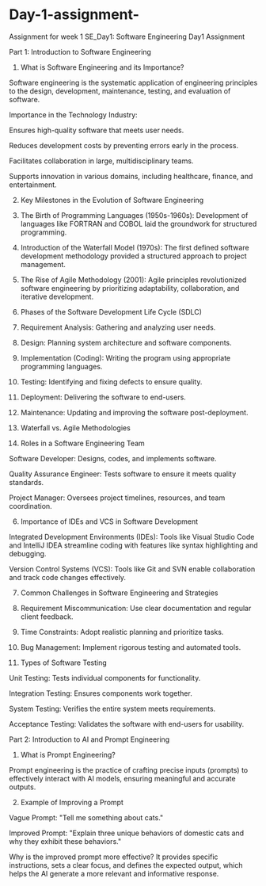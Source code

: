 # Day-1-assignment-
Assignment for week 1
SE_Day1: Software Engineering Day1 Assignment

Part 1: Introduction to Software Engineering

1. What is Software Engineering and its Importance?

Software engineering is the systematic application of engineering principles to the design, development, maintenance, testing, and evaluation of software.

Importance in the Technology Industry:

Ensures high-quality software that meets user needs.

Reduces development costs by preventing errors early in the process.

Facilitates collaboration in large, multidisciplinary teams.

Supports innovation in various domains, including healthcare, finance, and entertainment.

2. Key Milestones in the Evolution of Software Engineering

1. The Birth of Programming Languages (1950s-1960s):
Development of languages like FORTRAN and COBOL laid the groundwork for structured programming.


2. Introduction of the Waterfall Model (1970s):
The first defined software development methodology provided a structured approach to project management.


3. The Rise of Agile Methodology (2001):
Agile principles revolutionized software engineering by prioritizing adaptability, collaboration, and iterative development.

3. Phases of the Software Development Life Cycle (SDLC)

1. Requirement Analysis: Gathering and analyzing user needs.


2. Design: Planning system architecture and software components.

3. Implementation (Coding): Writing the program using appropriate programming languages.

4. Testing: Identifying and fixing defects to ensure quality.


5. Deployment: Delivering the software to end-users.


6. Maintenance: Updating and improving the software post-deployment.

4. Waterfall vs. Agile Methodologies

5. Roles in a Software Engineering Team

Software Developer: Designs, codes, and implements software.

Quality Assurance Engineer: Tests software to ensure it meets quality standards.

Project Manager: Oversees project timelines, resources, and team coordination.

6. Importance of IDEs and VCS in Software Development

Integrated Development Environments (IDEs): Tools like Visual Studio Code and IntelliJ IDEA streamline coding with features like syntax highlighting and debugging.

Version Control Systems (VCS): Tools like Git and SVN enable collaboration and track code changes effectively.

7. Common Challenges in Software Engineering and Strategies

1. Requirement Miscommunication: Use clear documentation and regular client feedback.


2. Time Constraints: Adopt realistic planning and prioritize tasks.


3. Bug Management: Implement rigorous testing and automated tools.

8. Types of Software Testing

Unit Testing: Tests individual components for functionality.

Integration Testing: Ensures components work together.

System Testing: Verifies the entire system meets requirements.

Acceptance Testing: Validates the software with end-users for usability.

Part 2: Introduction to AI and Prompt Engineering

1. What is Prompt Engineering?

Prompt engineering is the practice of crafting precise inputs (prompts) to effectively interact with AI models, ensuring meaningful and accurate outputs.

2. Example of Improving a Prompt

Vague Prompt: "Tell me something about cats."

Improved Prompt: "Explain three unique behaviors of domestic cats and why they exhibit these behaviors."


Why is the improved prompt more effective?
It provides specific instructions, sets a clear focus, and defines the expected output, which helps the AI generate a more relevant and informative response.
